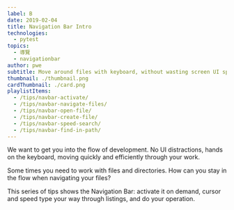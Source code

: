 ```yaml
---
label: B
date: 2019-02-04
title: Navigation Bar Intro
technologies:
  - pytest
topics:
  - 導覽
  - navigationbar
author: pwe
subtitle: Move around files with keyboard, without wasting screen UI space
thumbnail: ./thumbnail.png
cardThumbnail: ./card.png
playlistItems:
  - /tips/navbar-activate/
  - /tips/navbar-navigate-files/
  - /tips/navbar-open-file/
  - /tips/navbar-create-file/
  - /tips/navbar-speed-search/
  - /tips/navbar-find-in-path/
---
```


We want to get you into the flow of development. No UI distractions, hands on the keyboard, moving quickly and efficiently through your work.

Some times you need to work with files and directories. How can you stay in the flow when navigating your files?

This series of tips shows the Navigation Bar: activate it on demand, cursor and speed type your way through listings, and do your operation.
